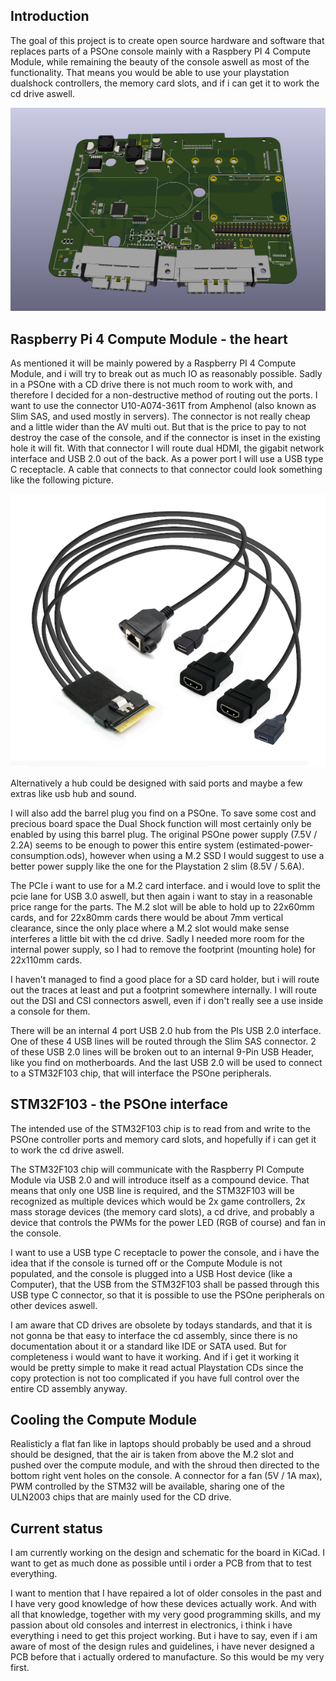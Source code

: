 ## Introduction
The goal of this project is to create open source hardware and software that replaces parts of a PSOne console mainly with a Raspbery PI 4 Compute Module, while remaining the beauty of the console aswell as most of the functionality.
That means you would be able to use your playstation dualshock controllers, the memory card slots, and if i can get it to work the cd drive aswell.

![alt text](https://github.com/Bentschi/PSOne-Pi4-CM/blob/master/img/pspi12.png?raw=true)

## Raspberry Pi 4 Compute Module - the heart
As mentioned it will be mainly powered by a Raspberry PI 4 Compute Module, and i will try to break out as much IO as reasonably possible.
Sadly in a PSOne with a CD drive there is not much room to work with, and therefore I decided for a non-destructive method of routing out the ports.
I want to use the connector U10-A074-361T from Amphenol (also known as Slim SAS, and used mostly in servers).
The connector is not really cheap and a little wider than the AV multi out.
But that is the price to pay to not destroy the case of the console, and if the connector is inset in the existing hole it will fit.
With that connector I will route dual HDMI, the gigabit network interface and USB 2.0 out of the back.
As a power port I will use a USB type C receptacle.
A cable that connects to that connector could look something like the following picture.

![alt text](https://github.com/Bentschi/PSOne-Pi4-CM/blob/master/img/psone-rpi-cable.png?raw=true)

Alternatively a hub could be designed with said ports and maybe a few extras like usb hub and sound.

I will also add the barrel plug you find on a PSOne.
To save some cost and precious board space the Dual Shock function will most certainly only be enabled by using this barrel plug.
The original PSOne power supply (7.5V / 2.2A) seems to be enough to power this entire system (estimated-power-consumption.ods), however when using a M.2 SSD I would suggest to use a better power supply like the one for the Playstation 2 slim (8.5V / 5.6A).

The PCIe i want to use for a M.2 card interface. and i would love to split the pcie lane for USB 3.0 aswell, but then again i want to stay in a reasonable price range for the parts.
The M.2 slot will be able to hold up to 22x60mm cards, and for 22x80mm cards there would be about 7mm vertical clearance, since the only place where a M.2 slot would make sense interferes a little bit with the cd drive.
Sadly I needed more room for the internal power supply, so I had to remove the footprint (mounting hole) for 22x110mm cards.

I haven't managed to find a good place for a SD card holder, but i will route out the traces at least and put a footprint somewhere internally.
I will route out the DSI and CSI connectors aswell, even if i don't really see a use inside a console for them.

There will be an internal 4 port USB 2.0 hub from the PIs USB 2.0 interface.
One of these 4 USB lines will be routed through the Slim SAS connector.
2 of these USB 2.0 lines will be broken out to an internal 9-Pin USB Header, like you find on motherboards.
And the last USB 2.0 will be used to connect to a STM32F103 chip, that will interface the PSOne peripherals.

## STM32F103 - the PSOne interface
The intended use of the STM32F103 chip is to read from and write to the PSOne controller ports and memory card slots, and hopefully if i can get it to work the cd drive aswell.

The STM32F103 chip will communicate with the Raspberry PI Compute Module via USB 2.0 and will introduce itself as a compound device.
That means that only one USB line is required, and the STM32F103 will be recognized as multiple devices which would be 2x game controllers, 2x mass storage devices (the memory card slots), a cd drive, and probably a device that controls the PWMs for the power LED (RGB of course) and fan in the console.

I want to use a USB type C receptacle to power the console, and i have the idea that if the console is turned off or the Compute Module is not populated, and the console is plugged into a USB Host device (like a Computer), that the USB from the STM32F103 shall be passed through this USB type C connector, so that it is possible to use the PSOne peripherals on other devices aswell.

I am aware that CD drives are obsolete by todays standards, and that it is not gonna be that easy to interface the cd assembly, since there is no documentation about it or a standard like IDE or SATA used.
But for completeness i would want to have it working. And if i get it working it would be pretty simple to make it read actual Playstation CDs since the copy protection is not too complicated if you have full control over the entire CD assembly anyway.

## Cooling the Compute Module
Realisticly a flat fan like in laptops should probably be used and a shroud should be designed, that the air is taken from above the M.2 slot and pushed over the compute module, and with the shroud then directed to the bottom right vent holes on the console.
A connector for a fan (5V / 1A max), PWM controlled by the STM32 will be available, sharing one of the ULN2003 chips that are mainly used for the CD drive.

## Current status
I am currently working on the design and schematic for the board in KiCad.
I want to get as much done as possible until i order a PCB from that to test everything.

I want to mention that I have repaired a lot of older consoles in the past and I have very good knowledge of how these devices actually work.
And with all that knowledge, together with my very good programming skills, and my passion about old consoles and interrest in electronics, i think i have everything i need to get this project working.
But i have to say, even if i am aware of most of the design rules and guidelines, i have never designed a PCB before that i actually ordered to manufacture.
So this would be my very first.
